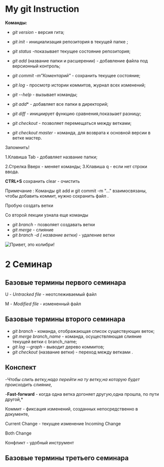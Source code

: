 # My git Instruction

**Команды:**

* *git version* - версия гита;

* *git init* - инициализация репозитория в текущей папке ;
* *git status* -показывает текущее состояние  репозитория;
* *git add* (название папки и расшерении) - добавление файла под версионный контроль;
* *git commit -m"Коментарий"* - сохранить текущее состояние;
* *git log* - просмотр истории  коммитов, журнал всех изменений;

* *git --help* - вызывает команды;
* *git add** - добавляет все папки в директорий;
* *git diff* - инициирует функцию сравнения,показыает разницу;
* *git checkout* - позволяет перемещаться между ветками;
* *git checkout master* - команда, для возврата к основной версии в ветке мастер.

 Запомнить!

1.Клавиша Tab - добавляет название папки;

 2.Стрелка Вверх - меняет команды;
3.Клавиша q -  если нет строки ввода.

**CTRL+S** сохранить
clear - очистить

Примечание : Команды git add и git commit -m "..." взаимосвязаны, чтобы добавить коммит, нужно сохранить файл .

Пробую создать ветки

Со второй лекции узнала еще команды

* *git branch* - позволяет создавать ветки
* *git merge* - слияние
* *git branch -d ( название ветки)* - удаление ветки

![Привет, это колибри!](Колибри.jpg)






# **2 Семинар**
## Базовые термины первого семинара 
U - *Untracked file* - неотслеживаемый файл

M - *Modified file* - измененный файл

## Базовые термины второго семинара
* *git branch*  - команда, отображающая список существующих веток;
* *git merge branch_name* - команда, осуществляющая слияние текущей ветки с branch_name;
* *git log --graph* - выводит дерево коммитов;
* *git checkout* (название ветки) - переход между ветками .

 ## Конспект
-*Чтобы слить ветку,надо перейти на ту ветку,на которую будет происходить слияние,*

-**Fast-forward** - когда одна ветка догоняет другую,одна прошла, по пути другой,*

Коммит - фиксация изменений, созданных непосредственно в документе,

Current Change - текущее изменение
Incoming Change

Both Change

Конфликт - удобный инструмент 

## Базовые термины третьего семинара